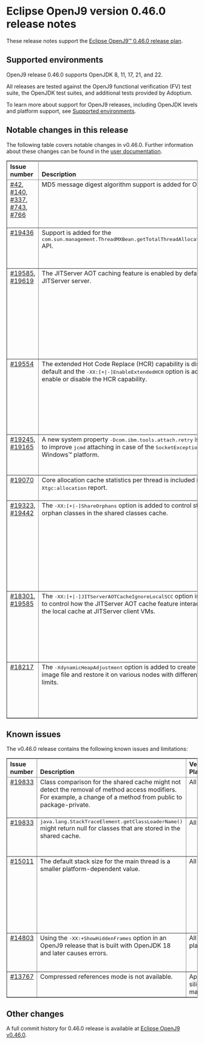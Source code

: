 <!--
* Copyright (c) 2024 IBM Corp. and others
*
* This program and the accompanying materials are made
* available under the terms of the Eclipse Public License 2.0
* which accompanies this distribution and is available at
* https://www.eclipse.org/legal/epl-2.0/ or the Apache
* License, Version 2.0 which accompanies this distribution and
* is available at https://www.apache.org/licenses/LICENSE-2.0.
*
* This Source Code may also be made available under the
* following Secondary Licenses when the conditions for such
* availability set forth in the Eclipse Public License, v. 2.0
* are satisfied: GNU General Public License, version 2 with
* the GNU Classpath Exception [1] and GNU General Public
* License, version 2 with the OpenJDK Assembly Exception [2].
*
* [1] https://www.gnu.org/software/classpath/license.html
* [2] https://openjdk.org/legal/assembly-exception.html
*
* SPDX-License-Identifier: EPL-2.0 OR Apache-2.0 OR GPL-2.0-only WITH Classpath-exception-2.0 OR GPL-2.0-only WITH OpenJDK-assembly-exception-1.0
-->

# Eclipse OpenJ9 version 0.46.0 release notes

These release notes support the [Eclipse OpenJ9&trade; 0.46.0 release plan](https://projects.eclipse.org/projects/technology.openj9/releases/0.46.0/plan).

## Supported environments

OpenJ9 release 0.46.0 supports OpenJDK 8, 11, 17, 21, and 22.

All releases are tested against the OpenJ9 functional verification (FV) test suite, the OpenJDK test suites, and additional tests provided by Adoptium.

To learn more about support for OpenJ9 releases, including OpenJDK levels and platform support, see [Supported environments](https://eclipse.org/openj9/docs/openj9_support/index.html).

## Notable changes in this release

The following table covers notable changes in v0.46.0. Further information about these changes can be found in the [user documentation](https://www.eclipse.org/openj9/docs/version0.46/).

<table cellpadding="4" cellspacing="0" summary="" width="100%" rules="all" frame="border" border="1"><thead align="left">
<tr>
<th valign="bottom">Issue number</th>
<th valign="bottom">Description</th>
<th valign="bottom">Version / Platform</th>
<th valign="bottom">Impact</th>
</tr>
</thead>
<tbody>

<tr>
<td valign="top"><a href="https://github.com/ibmruntimes/openj9-openjdk-jdk22/pull/42">#42</a>, <a href="https://github.com/ibmruntimes/openj9-openjdk-jdk21/pull/140">#140</a>, <a href="https://github.com/ibmruntimes/openj9-openjdk-jdk17/pull/337">#337</a>, <a href="https://github.com/ibmruntimes/openj9-openjdk-jdk8/pull/743">#743</a>, <a href="https://github.com/ibmruntimes/openj9-openjdk-jdk11/pull/766">#766</a></td>
<td valign="top">MD5 message digest algorithm support is added for OpenSSL.</td>
<td valign="top">All versions (All platforms except AIX&reg;)</td>
<td valign="top">OpenSSL native cryptographic support is added for the MD5 message digest algorithm, providing improved cryptographic performance. OpenSSL support is enabled by default. If you want to turn off support for the MD5 message digest algorithm, set the <tt>-Djdk.nativedigest</tt> system property to <tt>false</tt>.</td>
</tr>
<tr>
<td valign="top"><a href="https://github.com/eclipse-openj9/openj9/pull/19436">#19436</a></td>
<td valign="top">Support is added for the <tt>com.sun.management.ThreadMXBean.getTotalThreadAllocatedBytes()</tt> API.</td>
<td valign="top">All versions</td>
<td valign="top">The OpenJ9 VM implementation supports measurement of the total memory allocation for all threads (<tt>com.sun.management.ThreadMXBean.getTotalThreadAllocatedBytes()</tt> API). The <tt>getTotalThreadAllocatedBytes()</tt> method now returns the total thread allocated bytes instead of <tt>-1</tt>.</td>
</tr>
<tr>
<td valign="top"><a href="https://github.com/eclipse-openj9/openj9/pull/19585">#19585</a>, <a href="https://github.com/eclipse-openj9/openj9/pull/19619">#19619</a></td>
<td valign="top">The JITServer AOT caching feature is enabled by default at the JITServer server.</td>
<td valign="top">All versions (Linux&reg; x86, Linux on POWER&reg; (Little Endian), and Linux on IBM Z&reg;)</td>
<td valign="top"><tt>-XX:+JITServerUseAOTCache</tt> is the default setting at the JITServer server now. That means that you don't have to specify the <tt>-XX:+JITServerUseAOTCache</tt> option at the server to enable the JITServer AOT caching feature.

Although this option is by default enabled at the server, it is still disabled for the JITServer clients. The clients that want to use the JITServer AOT caching, must still specify the <tt>-XX:+JITServerUseAOTCache</tt> option on the command line. Also, now the clients don't have to enable the shared classes cache feature to use the <tt>-XX:+JITServerUseAOTCache</tt> option.
</td>
</tr>
<tr>
<td valign="top"><a href="https://github.com/eclipse-openj9/openj9/pull/19554">#19554</a></td>
<td valign="top">The extended Hot Code Replace (HCR) capability is disabled by default and the <tt>-XX:[+|-]EnableExtendedHCR</tt> option is added to enable or disable the HCR capability.</td>
<td valign="top">All versions</td>
<td valign="top">By default, the extended HCR capability in the VM is disabled for all OpenJDK versions. You can enable the HCR capability by using the <tt>-XX:+EnableExtendedHCR</tt> option.

The extended HCR feature is deprecated in this release and will be removed in a future release. From OpenJDK 25 onwards, extended HCR will not be supported. Following that, the extended HCR support will be removed from other earlier OpenJDK versions also.
</td>
</tr>
<tr>
<td valign="top"><a href="https://github.com/eclipse-openj9/openj9/pull/19245">#19245</a>, <a href="https://github.com/eclipse-openj9/openj9/pull/19165">#19165</a></td>
<td valign="top">A new system property <tt>-Dcom.ibm.tools.attach.retry</tt> is added to improve <tt>jcmd</tt> attaching in case of the <tt>SocketException</tt> error on Windows&trade; platform.</td>
<td valign="top">All versions (Windows)</td>
<td valign="top">When the <tt>jcmd</tt> tool sends a command to a running VM, the command might throw the <tt>Socket Exception</tt> error on Windows platform. Instead of failing the attaching request, you can specify the number of times the tool retries attaching to the target VM with the new system property, <tt>-Dcom.ibm.tools.attach.retry</tt>.
</td>
</tr>
<tr>
<td valign="top"><a href="https://github.com/eclipse-openj9/openj9/pull/19070">#19070</a></td>
<td valign="top">Core allocation cache statistics per thread is included in the <tt>-Xtgc:allocation</tt> report.</td>
<td valign="top">All versions</td>
<td valign="top">The <tt>-Xtgc:allocation</tt> option prints thread-specific allocation cache (TLH) statistics in addition to the cumulative allocation statistics.
</td>
</tr>
<tr>
<td valign="top"><a href="https://github.com/eclipse-openj9/openj9/pull/19323">#19323</a>, <a href="https://github.com/eclipse-openj9/openj9/pull/19442">#19442</a></td>
<td valign="top">The <tt>-XX:[+|-]ShareOrphans</tt> option is added to control storing of orphan classes in the shared classes cache.</td>
<td valign="top">All versions</td>
<td valign="top">When <tt>-Xshareclasses</tt> was specified, only the class loaders that implemented the OpenJ9's public shared classes cache APIs (and its child class loaders) could store classes to the shared classes cache. Custom class loaders that did not implement these cache APIs couldn't pass the module or class path information to the VM. Classes of such class loaders were not stored to the cache.

Now, you can enable class sharing from all class loaders, irrespective of whether the class loader implements the shared classes cache API, with the `-XX:+ShareOrphans` option.
</td>
</tr>
<tr>
<td valign="top"><a href="https://github.com/eclipse-openj9/openj9/pull/18301">#18301</a>, <a href="https://github.com/eclipse-openj9/openj9/pull/19585">#19585</a></td>
<td valign="top">The <tt>-XX:[+|-]JITServerAOTCacheIgnoreLocalSCC</tt> option is added to control how the JITServer AOT cache feature interacts with the local cache at JITServer client VMs.</td>
<td valign="top">All versions (Linux x86, Linux on POWER (Little Endian), and Linux on IBM Z)</td>
<td valign="top">Earlier, to use the JITServer AOT cache feature, the client VM had to use a shared class cache with some empty space and write permissions. From this release onwards, the default behavior of the client when it uses the JITServer AOT cache is to bypass its local shared classes cache (if one is set up) during JITServer AOT cache compilations. You can disable this feature with the <tt>-XX:-JITServerAOTCacheIgnoreLocalSCC</tt> option.
</td>
</tr>
<tr>
<td valign="top"><a href="https://github.com/eclipse-openj9/openj9/pull/18217">#18217</a></td>
<td valign="top">The <tt>-XdynamicHeapAdjustment</tt> option is added to create a single image file and restore it on various nodes with different memory limits.</td>
<td valign="top">OpenJDK 11 and later (Linux)</td>
<td valign="top">By default, if a checkpoint is taken in a container with no memory limits and then restored in a container with memory limits, the restored VM instance does not detect the memory limits. The new option <tt>-XdynamicHeapAdjustment</tt> automatically adjusts the maximum Java heap size <tt>-Xmx</tt> and minimum Java heap size <tt>-Xms</tt> values such that they are within the physical memory limitations on the system.
</td>
</tr>

</tbody>
</table>

## Known issues

The v0.46.0 release contains the following known issues and limitations:

<table cellpadding="4" cellspacing="0" summary="" width="100%" rules="all" frame="border" border="1">
<thead align="left">
<tr>
<th valign="bottom">Issue number</th>
<th valign="bottom">Description</th>
<th valign="bottom">Version / Platform</th>
<th valign="bottom">Impact</th>
<th valign="bottom">Workaround</th>
</tr>
</thead>

<tbody>

<tr>
<td valign="top"><a href="https://github.com/eclipse-openj9/openj9/pull/19833">#19833</a></td>
<td valign="top">Class comparison for the shared cache might not detect the removal of method access modifiers. For example, a change of a method from public to package-private.</td>
<td valign="top">All</td>
<td valign="top">If you ran your application with the <tt>-XX:+ShareOrphans</tt> option, then recompiled classes after removing the method access modifier and reran with the <tt>-XX:+ShareOrphans</tt> option, the old version of the class might still be used.</td>
<td valign="top">Remove the <tt>-XX:+ShareOrphans</tt> option and rerun.</td>
</tr>

<tr>
<td valign="top"><a href="https://github.com/eclipse-openj9/openj9/pull/19833">#19833</a></td>
<td valign="top"><tt>java.lang.StackTraceElement.getClassLoaderName()</tt> might return null for classes that are stored in the shared cache.</td>
<td valign="top">All</td>
<td valign="top">When the <tt>-XX:+ShareOrphans</tt> option is specified, <tt>java.lang.StackTraceElement.getClassLoaderName()</tt> might incorrectly return null on a class loader that has a name. If a class loader has a name, the correct behavior is to return the name.</td>
<td valign="top">Remove the <tt>-XX:+ShareOrphans</tt> option and rerun.</td>
</tr>

<tr>
<td valign="top"><a href="https://github.com/eclipse-openj9/openj9/issues/15011">#15011</a></td>
<td valign="top">The default stack size for the main thread is a smaller platform-dependent value.</td>
<td valign="top">All</td>
<td valign="top">The main thread stack size was 1 MB in releases before 0.32. In the 0.32 release and later it was modified to a smaller
platform-dependent value, the same value as the <tt>-Xmso</tt> setting. The 0.33 release increased the default <tt>-Xmso</tt> stack size
on x64 platforms, but builds with OpenJDK 17 and later also require more stack space to run. These changes might result in a
<tt>java.lang.StackOverflowError: operating system stack overflow</tt>.</td>
<td valign="top">Use <tt>-Xmso</tt> to set the default stack size. See the default value by using <tt>-verbose:sizes</tt>.</td>
</tr>

<tr>
<td valign="top"><a href="https://github.com/eclipse-openj9/openj9/issues/14803">#14803</a></td>
<td valign="top">Using the <tt>-XX:+ShowHiddenFrames</tt> option in an OpenJ9 release that is built with OpenJDK 18 and later causes errors.</td>
<td valign="top">All platforms</td>
<td valign="top">Wrong exception might be thrown when using the Reflection API.</td>
<td valign="top">Avoid using the <tt>-XX:+ShowHiddenFrames</tt> option with OpenJDK 18 and later.</td>
</tr>

<tr>
<td valign="top"><a href="https://github.com/eclipse-openj9/openj9/issues/13767">#13767</a></td>
<td valign="top">Compressed references mode is not available.</td>
<td valign="top">Apple silicon macOS</td>
<td valign="top">You can use only the large heap (non-compressed references) mode.</td>
<td valign="top">None</td>
</tr>

</tbody>
</table>

## Other changes

A full commit history for 0.46.0 release is available at [Eclipse OpenJ9 v0.46.0](https://github.com/eclipse-openj9/openj9/releases/tag/openj9-0.46.0).
